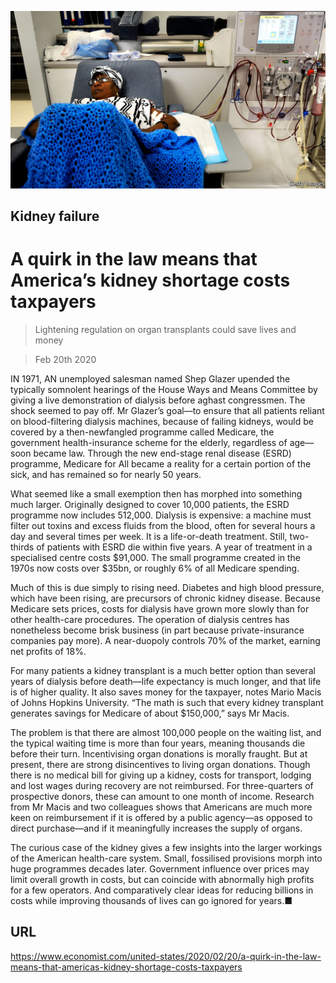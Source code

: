![](./images/20200222_USP502.jpg)

## Kidney failure

# A quirk in the law means that America’s kidney shortage costs taxpayers

> Lightening regulation on organ transplants could save lives and money

> Feb 20th 2020

IN 1971, AN unemployed salesman named Shep Glazer upended the typically somnolent hearings of the House Ways and Means Committee by giving a live demonstration of dialysis before aghast congressmen. The shock seemed to pay off. Mr Glazer’s goal—to ensure that all patients reliant on blood-filtering dialysis machines, because of failing kidneys, would be covered by a then-newfangled programme called Medicare, the government health-insurance scheme for the elderly, regardless of age—soon became law. Through the new end-stage renal disease (ESRD) programme, Medicare for All became a reality for a certain portion of the sick, and has remained so for nearly 50 years.

What seemed like a small exemption then has morphed into something much larger. Originally designed to cover 10,000 patients, the ESRD programme now includes 512,000. Dialysis is expensive: a machine must filter out toxins and excess fluids from the blood, often for several hours a day and several times per week. It is a life-or-death treatment. Still, two-thirds of patients with ESRD die within five years. A year of treatment in a specialised centre costs $91,000. The small programme created in the 1970s now costs over $35bn, or roughly 6% of all Medicare spending.

Much of this is due simply to rising need. Diabetes and high blood pressure, which have been rising, are precursors of chronic kidney disease. Because Medicare sets prices, costs for dialysis have grown more slowly than for other health-care procedures. The operation of dialysis centres has nonetheless become brisk business (in part because private-insurance companies pay more). A near-duopoly controls 70% of the market, earning net profits of 18%.

For many patients a kidney transplant is a much better option than several years of dialysis before death—life expectancy is much longer, and that life is of higher quality. It also saves money for the taxpayer, notes Mario Macis of Johns Hopkins University. “The math is such that every kidney transplant generates savings for Medicare of about $150,000,” says Mr Macis.

The problem is that there are almost 100,000 people on the waiting list, and the typical waiting time is more than four years, meaning thousands die before their turn. Incentivising organ donations is morally fraught. But at present, there are strong disincentives to living organ donations. Though there is no medical bill for giving up a kidney, costs for transport, lodging and lost wages during recovery are not reimbursed. For three-quarters of prospective donors, these can amount to one month of income. Research from Mr Macis and two colleagues shows that Americans are much more keen on reimbursement if it is offered by a public agency—as opposed to direct purchase—and if it meaningfully increases the supply of organs.

The curious case of the kidney gives a few insights into the larger workings of the American health-care system. Small, fossilised provisions morph into huge programmes decades later. Government influence over prices may limit overall growth in costs, but can coincide with abnormally high profits for a few operators. And comparatively clear ideas for reducing billions in costs while improving thousands of lives can go ignored for years.■

## URL

https://www.economist.com/united-states/2020/02/20/a-quirk-in-the-law-means-that-americas-kidney-shortage-costs-taxpayers
